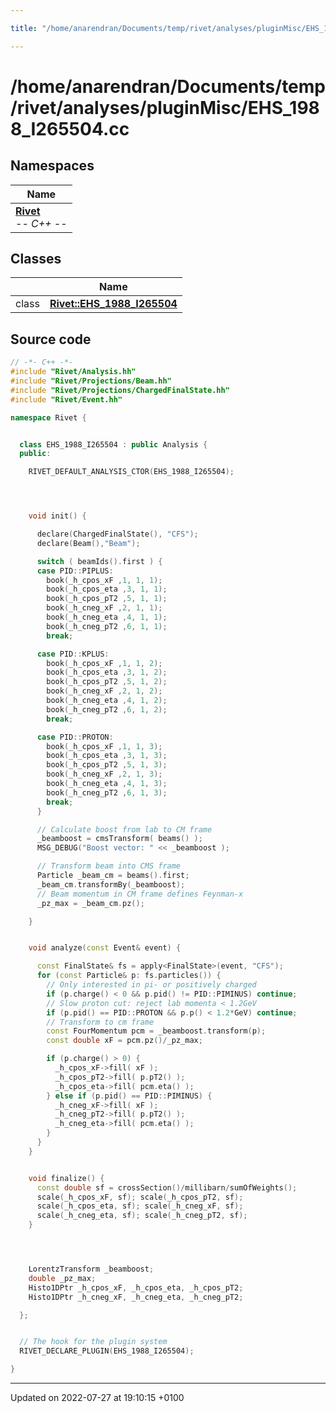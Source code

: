 ```yaml
---

title: "/home/anarendran/Documents/temp/rivet/analyses/pluginMisc/EHS_1988_I265504.cc"

---
```


# /home/anarendran/Documents/temp/rivet/analyses/pluginMisc/EHS_1988_I265504.cc



## Namespaces

| Name           |
| -------------- |
| **[Rivet](http://example.org/namespaces/namespacerivet/)** <br>-*- C++ -*-  |

## Classes

|                | Name           |
| -------------- | -------------- |
| class | **[Rivet::EHS_1988_I265504](http://example.org/classes/classrivet_1_1ehs__1988__i265504/)**  |




## Source code

```cpp
// -*- C++ -*-
#include "Rivet/Analysis.hh"
#include "Rivet/Projections/Beam.hh"
#include "Rivet/Projections/ChargedFinalState.hh"
#include "Rivet/Event.hh"

namespace Rivet {


  class EHS_1988_I265504 : public Analysis {
  public:

    RIVET_DEFAULT_ANALYSIS_CTOR(EHS_1988_I265504);




    void init() {

      declare(ChargedFinalState(), "CFS");
      declare(Beam(),"Beam");

      switch ( beamIds().first ) {
      case PID::PIPLUS:
        book(_h_cpos_xF ,1, 1, 1);
        book(_h_cpos_eta ,3, 1, 1);
        book(_h_cpos_pT2 ,5, 1, 1);
        book(_h_cneg_xF ,2, 1, 1);
        book(_h_cneg_eta ,4, 1, 1);
        book(_h_cneg_pT2 ,6, 1, 1);
        break;

      case PID::KPLUS:
        book(_h_cpos_xF ,1, 1, 2);
        book(_h_cpos_eta ,3, 1, 2);
        book(_h_cpos_pT2 ,5, 1, 2);
        book(_h_cneg_xF ,2, 1, 2);
        book(_h_cneg_eta ,4, 1, 2);
        book(_h_cneg_pT2 ,6, 1, 2);
        break;

      case PID::PROTON:
        book(_h_cpos_xF ,1, 1, 3);
        book(_h_cpos_eta ,3, 1, 3);
        book(_h_cpos_pT2 ,5, 1, 3);
        book(_h_cneg_xF ,2, 1, 3);
        book(_h_cneg_eta ,4, 1, 3);
        book(_h_cneg_pT2 ,6, 1, 3);
        break;
      }

      // Calculate boost from lab to CM frame
      _beamboost = cmsTransform( beams() );
      MSG_DEBUG("Boost vector: " << _beamboost );

      // Transform beam into CMS frame
      Particle _beam_cm = beams().first;
      _beam_cm.transformBy(_beamboost);
      // Beam momentum in CM frame defines Feynman-x
      _pz_max = _beam_cm.pz();

    }


    void analyze(const Event& event) {

      const FinalState& fs = apply<FinalState>(event, "CFS");
      for (const Particle& p: fs.particles()) {
        // Only interested in pi- or positively charged
        if (p.charge() < 0 && p.pid() != PID::PIMINUS) continue;
        // Slow proton cut: reject lab momenta < 1.2GeV
        if (p.pid() == PID::PROTON && p.p() < 1.2*GeV) continue;
        // Transform to cm frame
        const FourMomentum pcm = _beamboost.transform(p);
        const double xF = pcm.pz()/_pz_max;

        if (p.charge() > 0) {
          _h_cpos_xF->fill( xF );
          _h_cpos_pT2->fill( p.pT2() );
          _h_cpos_eta->fill( pcm.eta() );
        } else if (p.pid() == PID::PIMINUS) {
          _h_cneg_xF->fill( xF );
          _h_cneg_pT2->fill( p.pT2() );
          _h_cneg_eta->fill( pcm.eta() );
        }
      }
    }


    void finalize() {
      const double sf = crossSection()/millibarn/sumOfWeights();
      scale(_h_cpos_xF, sf); scale(_h_cpos_pT2, sf);
      scale(_h_cpos_eta, sf); scale(_h_cneg_xF, sf);
      scale(_h_cneg_eta, sf); scale(_h_cneg_pT2, sf);
    }




    LorentzTransform _beamboost;
    double _pz_max;
    Histo1DPtr _h_cpos_xF, _h_cpos_eta, _h_cpos_pT2;
    Histo1DPtr _h_cneg_xF, _h_cneg_eta, _h_cneg_pT2;

  };


  // The hook for the plugin system
  RIVET_DECLARE_PLUGIN(EHS_1988_I265504);

}
```


-------------------------------

Updated on 2022-07-27 at 19:10:15 +0100
